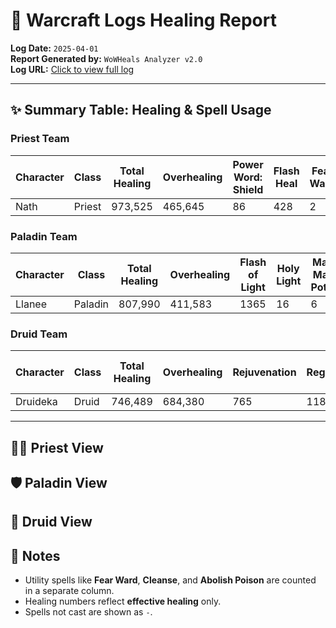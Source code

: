 # 🧙 Warcraft Logs Healing Report  
**Log Date:** `2025-04-01`  
**Report Generated by:** `WoWHeals Analyzer v2.0`  
**Log URL:** [Click to view full log](https://www.warcraftlogs.com/reports/example123)  

---

## ✨ Summary Table: Healing & Spell Usage


### Priest Team

| Character | Class | Total Healing | Overhealing | Power Word: Shield | Flash Heal | Fear Ward | Major Mana Potion | Dark Rune |
|-----------|--------|----------------|--------------|-------------|-------------|-----------|---------------------|------------|
| Nath | Priest | 973,525 | 465,645 | 86 | 428 | 2 | 22 | 7 |



### Paladin Team

| Character | Class | Total Healing | Overhealing | Flash of Light | Holy Light |  Major Mana Potion | Dark Rune |
|-----------|--------|----------------|--------------|-------------|-------------|---------------------|------------|
| Llanee | Paladin | 807,990 | 411,583 | 1365 | 16 |  6 | 0 |



### Druid Team

| Character | Class | Total Healing | Overhealing | Rejuvenation | Regrowth |  Major Mana Potion | Dark Rune |
|-----------|--------|----------------|--------------|-------------|-------------|---------------------|------------|
| Druideka | Druid | 746,489 | 684,380 | 765 | 118 |  18 | 0 |




---

## 🧙‍♂️ Priest View



## 🛡️ Paladin View



## 🌿 Druid View



## 📝 Notes
- Utility spells like **Fear Ward**, **Cleanse**, and **Abolish Poison** are counted in a separate column.
- Healing numbers reflect **effective healing** only.
- Spells not cast are shown as `-`.